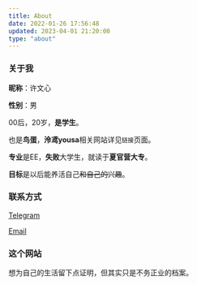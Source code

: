 ```yaml
---
title: About
date: 2022-01-26 17:56:48
updated: 2023-04-01 21:20:00
type: "about"
---
```


### 关于我

**昵称**：许文心

**性别**：男

00后，20岁，**是学生**。

也是**鸟蛋**，**泠鸢yousa**相关网站详见`链接`页面。

**专业**是EE，**失败**大学生，就读于**夏官营大专**。

**目标**是以后能养活自己~~和自己的兴趣~~。

### 联系方式

[Telegram](https://t.me/XwX12596)

[Email](mailto:xumh20@gmail.com)

### 这个网站
想为自己的生活留下点证明，但其实只是不务正业的档案。